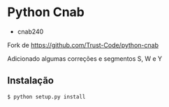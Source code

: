 Python Cnab
=======

- cnab240

Fork de https://github.com/Trust-Code/python-cnab

Adicionado algumas correções e segmentos S, W e Y

Instalação
------------
    $ python setup.py install

